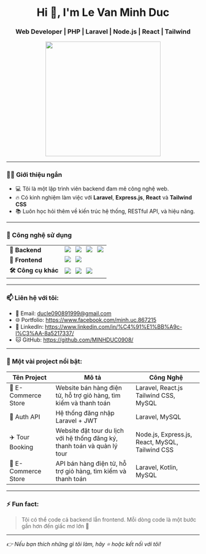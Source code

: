 <h1 align="center">Hi 👋, I'm Le Van Minh Duc</h1>
<h3 align="center">Web Developer | PHP | Laravel | Node.js | React | Tailwind</h3>

<p align="center">
  <img src="https://media.giphy.com/media/qgQUggAC3Pfv687qPC/giphy.gif" width="300" />
</p>

---

### 🧑‍💻 Giới thiệu ngắn
- 💻 Tôi là một lập trình viên backend đam mê công nghệ web.
- 🔥 Có kinh nghiệm làm việc với **Laravel**, **Express.js**, **React** và **Tailwind CSS**
- 📚 Luôn học hỏi thêm về kiến trúc hệ thống, RESTful API, và hiệu năng.

---

### 🚀 Công nghệ sử dụng

<table>
  <tr>
    <td><b>💼 Backend</b></td>
    <td>
      <img src="https://img.shields.io/badge/Laravel-red?style=for-the-badge&logo=laravel" style="margin-right: 8px;" />
      <img src="https://img.shields.io/badge/PHP-777BB4?style=for-the-badge&logo=php" style="margin-right: 8px;" />
      <img src="https://img.shields.io/badge/Node.js-339933?style=for-the-badge&logo=node.js" style="margin-right: 8px;" />
      <img src="https://img.shields.io/badge/Express.js-000000?style=for-the-badge&logo=express" />
    </td>
  </tr>
  <tr>
    <td><b>🎨 Frontend</b></td>
    <td>
      <img src="https://img.shields.io/badge/React-61DAFB?style=for-the-badge&logo=react" style="margin-right: 8px;" />
      <img src="https://img.shields.io/badge/Tailwind_CSS-38B2AC?style=for-the-badge&logo=tailwind-css" />
    </td>
  </tr>
  <tr>
    <td><b>🛠 Công cụ khác</b></td>
    <td>
      <img src="https://img.shields.io/badge/MySQL-4479A1?style=for-the-badge&logo=mysql" style="margin-right: 8px;" />
      <img src="https://img.shields.io/badge/Git-F05032?style=for-the-badge&logo=git" style="margin-right: 8px;" />
      <img src="https://img.shields.io/badge/Postman-FF6C37?style=for-the-badge&logo=postman" />
    </td>
  </tr>
</table>


---

### 📫 Liên hệ với tôi:
- 📧 Email: ducle090891999@gmail.com
- 🌐 Portfolio: https://www.facebook.com/minh.uc.867215
- 💼 LinkedIn: https://www.linkedin.com/in/%C4%91%E1%BB%A9c-l%C3%AA-8a5217337/
- 🐱 GitHub: https://github.com/MINHDUC0908/

---

### 📸 Một vài project nổi bật:
| Tên Project | Mô tả | Công Nghệ |
|-------------|--------|------------|
| 🛒 E-Commerce Store |Website bán hàng điện tử, hỗ trợ giỏ hàng, tìm kiếm và thanh toán | Laravel, React.js Tailwind CSS, MySQL |
| 🔐 Auth API | Hệ thống đăng nhập Laravel + JWT | Laravel, MySQL |
| ✈️ Tour Booking | Website đặt tour du lịch với hệ thống đăng ký, thanh toán và quản lý tour |Node.js, Express.js, React, MySQL, Tailwind CSS |
| 🛒 E-Commerce Store |API bán hàng điện tử, hỗ trợ giỏ hàng, tìm kiếm và thanh toán | Laravel, Kotlin, MySQL |

---

### ⚡ Fun fact:
> Tôi có thể code cả backend lẫn frontend. Mỗi dòng code là một bước gần hơn đến giấc mơ lớn 🎯

---

_👉 Nếu bạn thích những gì tôi làm, hãy ⭐ hoặc kết nối với tôi!_

